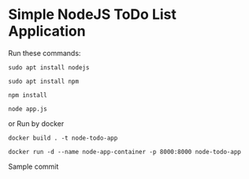 # Simple NodeJS ToDo List Application

Run these commands:

```
sudo apt install nodejs

sudo apt install npm

npm install

node app.js
```

or Run by docker 

```
docker build . -t node-todo-app

docker run -d --name node-app-container -p 8000:8000 node-todo-app
```

Sample commit
